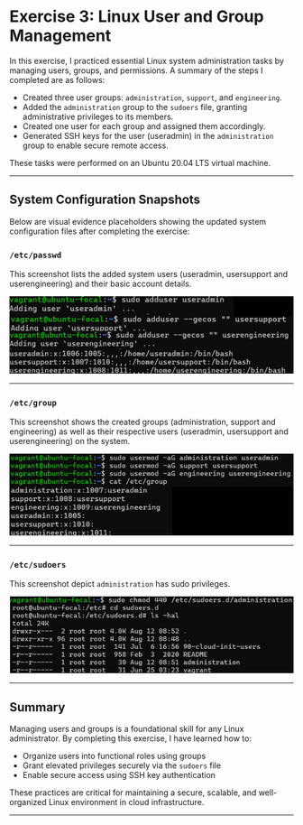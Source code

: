 # Exercise 3: Linux User and Group Management

In this exercise, I practiced essential Linux system administration tasks by managing users, groups, and permissions. A summary of the steps I completed are as follows:

- Created three user groups: `administration`, `support`, and `engineering`.
- Added the `administration` group to the `sudoers` file, granting administrative privileges to its members.
- Created one user for each group and assigned them accordingly.
- Generated SSH keys for the user (useradmin) in the `administration` group to enable secure remote access.

These tasks were performed on an Ubuntu 20.04 LTS virtual machine.

---

## System Configuration Snapshots

Below are visual evidence placeholders showing the updated system configuration files after completing the exercise:

### `/etc/passwd`
This screenshot lists the added system users (useradmin, usersupport and userengineering) and their basic account details.

![Screenshot of /etc/passwd](./images/passwd.png)

---

### `/etc/group`
This screenshot shows the created groups (administration, support and engineering) as well as their respective users (useradmin, usersupport and userengineering) on the system.

![Screenshot of /etc/group](./images/group.png)

---

### `/etc/sudoers`
This screenshot depict `administration` has sudo privileges.

![Screenshot of /etc/sudoers](./images/sudoers.png)

---

## Summary

Managing users and groups is a foundational skill for any Linux administrator. By completing this exercise, I have learned how to:

- Organize users into functional roles using groups
- Grant elevated privileges securely via the `sudoers` file
- Enable secure access using SSH key authentication

These practices are critical for maintaining a secure, scalable, and well-organized Linux environment in cloud infrastructure.

---
